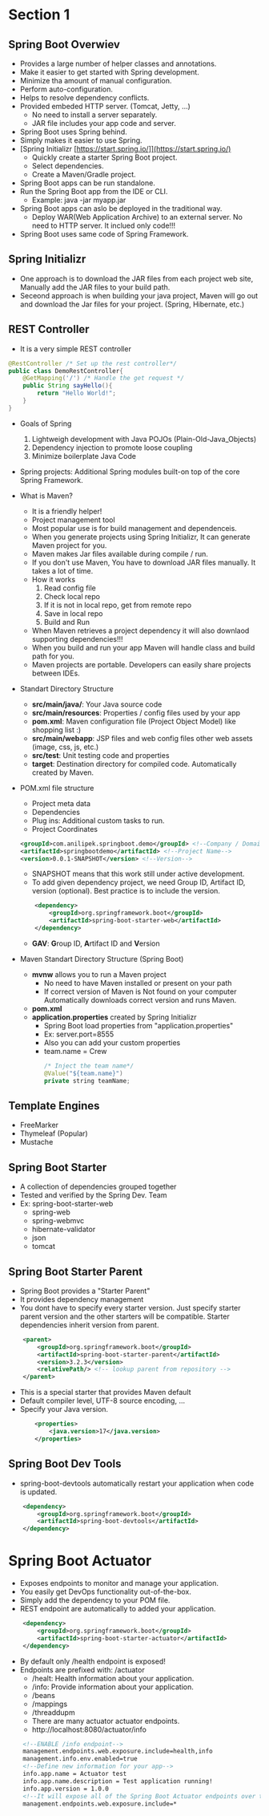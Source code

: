 # Section 1

## Spring Boot Overwiev
* Provides a large number of helper classes and annotations.
* Make it easier to get started with Spring development.
* Minimize tha amount of manual configuration.
* Perform auto-configuration.
* Helps to resolve dependency conflicts.
* Provided embeded HTTP server. (Tomcat, Jetty, ...)
    * No need to install a server separately.
    * JAR file includes your app code and server.
* Spring Boot uses Spring behind.
* Simply makes it easier to use Spring.
* [Spring Initializr [https://start.spring.io/]](https://start.spring.io/)
    * Quickly create a starter Spring Boot project.
    * Select dependencies.
    * Create a Maven/Gradle project.
* Spring Boot apps can be run standalone.
* Run the Spring Boot app from the IDE or CLI.
    * Example: java -jar myapp.jar
* Spring Boot apps can aslo be deployed in the traditional way.
    * Deploy WAR(Web Application Archive) to an external server. No need to HTTP server. It inclued only code!!!
* Spring Boot uses same code of Spring Framework.

## Spring Initializr
* One approach is to download the JAR files from each project web site, Manually add the JAR files to your build path.
* Seceond approach is when building your java project, Maven will go out and download the Jar files for your project. (Spring, Hibernate, etc.)

## REST Controller
* It is a very simple REST controller
```java
@RestController /* Set up the rest controller*/
public class DemoRestController{
    @GetMapping('/') /* Handle the get request */
    public String sayHello(){
        return "Hello World!";
    }
}
```
* Goals of Spring
    1. Lightweigh development with Java POJOs (Plain-Old-Java_Objects)
    1. Dependency injection to promote loose coupling
    1. Minimize boilerplate Java Code

* Spring projects: Additional Spring modules built-on top of the core Spring Framework.

* What is Maven?
    * It is a friendly helper!
    * Project management tool
    * Most popular use is for build management and dependenceis.
    * When you generate projects using Spring Initializr, It can generate Maven project for you.
    * Maven makes Jar files available during compile / run.
    * If you don't use Maven, You have to download JAR files manually. It takes a lot of time.
    * How it works
        1. Read config file
        1. Check local repo
        1. If it is not in local repo, get from remote repo
        1. Save in local repo
        1. Build and Run
    * When Maven retrieves a project dependency it will also downlaod supporting dependencies!!!
    * When you build and run your app Maven will handle class and build path for you.
    * Maven projects are portable. Developers can easily share projects between IDEs.
* Standart Directory Structure
    * **src/main/java/**: Your Java source code
    * **src/main/resources**: Properties / config files used by your app
    * **pom.xml**: Maven configuration file (Project Object Model) like shopping list :)
    * **src/main/webapp**: JSP files and web config files other web assets (image, css, js, etc.)
    * **src/test**: Unit testing code and properties
    * **target**: Destination directory for compiled code. Automatically created by Maven.

* POM.xml file structure
    * Project meta data
    * Dependencies
    * Plug ins: Additional custom tasks to run.
    * Project Coordinates
    ```xml
    <groupId>com.anilipek.springboot.demo</groupId> <!--Company / Domain name-->
    <artifactId>springbootdemo</artifactId> <!--Project Name-->
    <version>0.0.1-SNAPSHOT</version> <!--Version-->
    ```
    * SNAPSHOT means that this work still under active development.
    * To add given dependency project, we need Group ID, Artifact ID, version (optional). Best practice is to include the version.
    ```xml
        <dependency>
			<groupId>org.springframework.boot</groupId>
			<artifactId>spring-boot-starter-web</artifactId>
		</dependency>

    ```
    * **GAV**: **G**roup ID, **A**rtifact ID and **V**ersion

* Maven Standart Directory Structure (Spring Boot)
    * **mvnw** allows you to run a Maven project
        * No need to have Maven installed or present on your path
        * If correct version of Maven is Not found on your computer Automatically downloads correct version and runs Maven.
    * **pom.xml**
    * **application.properties** created by Spring Initializr
        * Spring Boot load properties from "application.properties"
        * Ex: server.port=8555
        * Also you can add your custom properties
        * team.name = Crew
            ```java
            /* Inject the team name*/   
            @Value("${team.name}")
            private string teamName;
            ```
## Template Engines
* FreeMarker
* Thymeleaf (Popular)
* Mustache

## Spring Boot Starter
* A collection of dependencies grouped together
* Tested and verified by the Spring Dev. Team
* Ex: spring-boot-starter-web
    * spring-web
    * spring-webmvc
    * hibernate-validator
    * json
    * tomcat

## Spring Boot Starter Parent
* Spring Boot provides a "Starter Parent"
* It provides dependency management
* You dont have to specify every starter  version. Just specify starter parent version and the other starters will be compatible. Starter dependencies inherit version from parent.
```xml
	<parent>
		<groupId>org.springframework.boot</groupId>
		<artifactId>spring-boot-starter-parent</artifactId>
		<version>3.2.3</version>
		<relativePath/> <!-- lookup parent from repository -->
	</parent>
```
* This is a special starter that provides Maven default
* Default compiler level,  UTF-8 source encoding, ...
* Specify  your  Java version.
    ```xml
        <properties>
            <java.version>17</java.version>
        </properties>
    ```

## Spring Boot Dev Tools
* spring-boot-devtools automatically restart your application when code is updated.
```xml
	<dependency>
		<groupId>org.springframework.boot</groupId>
		<artifactId>spring-boot-devtools</artifactId>
	</dependency>
```

# Spring Boot Actuator
* Exposes endpoints to monitor and manage your application.
* You easily get DevOps functionality out-of-the-box.
* Simply add the dependency to your POM file.
* REST endpoint are automatically to added your application.
```xml
	<dependency>
		<groupId>org.springframework.boot</groupId>
		<artifactId>spring-boot-starter-actuator</artifactId>
	</dependency>
```
* By default only /health endpoint is exposed!
* Endpoints are prefixed with: /actuator
    * /healt: Health information about your application.
    * /info: Provide information about your application.
    * /beans
    * /mappings
    * /threaddupm
    * There are many actuator actuator endpoints.
    * http://localhost:8080/actuator/info
```xml
    <!--ENABLE /info endpoint-->
    management.endpoints.web.exposure.include=health,info 
    management.info.env.enabled=true
    <!--Define new information for your app-->
    info.app.name = Actuator test
    info.app.name.description = Test application running!
    info.app.version = 1.0.0
    <!--It will expose all of the Spring Boot Actuator endpoints over the web-->
    management.endpoints.web.exposure.include=*
```










